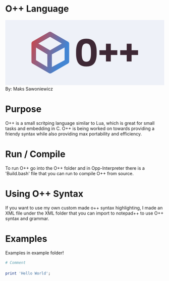 
# O++ Language
![O++](cover.png)
By: Maks Sawoniewicz

# Purpose
O++ is a small scritping language similar to Lua, which is great for small tasks and embedding in C. O++ is being worked on towards providing a friendy syntax while also providing max portability and efficiency. 

# Run / Compile
To run O++ go into the O++ folder and in Opp-Interpreter there is a 'Build.bash' file that you can run to compile O++ from source.

# Using O++ Syntax
If you want to use my own custom made o++ syntax highlighting, I made an XML file under the XML folder that you can import to notepad++ to use O++ syntax and grammar.

# Examples
Examples in example folder!

```ruby
# Comment

print 'Hello World';
```
